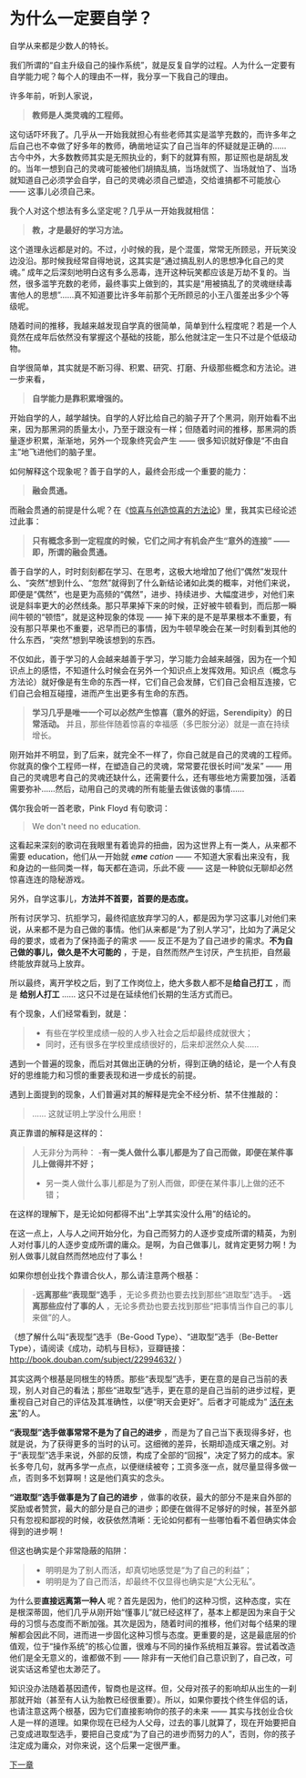 # 为什么一定要自学？
 
 自学从来都是少数人的特长。
 
 我们所谓的“自主升级自己的操作系统”，就是反复自学的过程。人为什么一定要有自学能力呢？每个人的理由不一样，我分享一下我自己的理由。
 
 许多年前，听到人家说，
 
 >**教师是人类灵魂的工程师。** 
 
 这句话吓坏我了。几乎从一开始我就担心有些老师其实是滥竽充数的，而许多年之后自己也不幸做了好多年的教师，确凿地证实了自己当年的怀疑就是正确的…… 古今中外，大多数教师其实是无照执业的，剩下的就算有照，那证照也是胡乱发的。当年一想到自己的灵魂可能被他们胡搞乱搞，当场就慌了、当场就怕了、当场就知道自己必须学会自学，自己的灵魂必须自己塑造，交给谁搞都不可能放心 —— 这事儿必须自己来。
 
 我个人对这个想法有多么坚定呢？几乎从一开始我就相信：
 
 >**教，才是最好的学习方法。** 
 
 这个道理永远都是对的。不过，小时候的我，是个混蛋，常常无所顾忌，开玩笑没边没沿。那时候我经常自得地说，这其实是“通过搞乱别人的思想净化自己的灵魂。” 成年之后深刻地明白这有多么恶毒，连开这种玩笑都应该是万劫不复的。当然，很多滥竽充数的老师，最终事实上做到的，其实是“用被搞乱了的灵魂继续毒害他人的思想”……真不知道要比许多年前那个无所顾忌的小王八蛋差出多少个等级呢。
 
 随着时间的推移，我越来越发现自学真的很简单，简单到什么程度呢？若是一个人竟然在成年后依然没有掌握这个基础的技能，那么他就注定一生只不过是个低级动物。
 
 自学很简单，其实就是不断习得、积累、研究、打磨、升级那些概念和方法论。进一步来看，
 
 >**自学能力是靠积累增强的。** 
 
 开始自学的人，越学越快。自学的人好比给自己的脑子开了个黑洞，刚开始看不出来，因为那黑洞的质量太小，乃至于跟没有一样；但随着时间的推移，那黑洞的质量逐步积累，渐渐地，另外一个现象终究会产生 —— 很多知识就好像是“不由自主”地飞进他们的脑子里。
 
 如何解释这个现象呢？善于自学的人，最终会形成一个重要的能力：
 
 >**融会贯通。** 
 
 而融会贯通的前提是什么呢？在《[惊喜与创造惊喜的方法论](A18.md)》里，我其实已经论述过此事：
 
 >**只有概念多到一定程度的时候，它们之间才有机会产生“意外的连接” —— 即，所谓的融会贯通。** 
 
 善于自学的人，时时刻刻都在学习、在思考，这极大地增加了他们“偶然”发现什么、“突然”想到什么、“忽然”就得到了什么新结论诸如此类的概率，对他们来说，即便是“偶然”，也是更为高频的“偶然”，进步、持续进步、大幅度进步，对他们来说是斜率更大的必然线条。那只苹果掉下来的时候，正好被牛顿看到，而后那一瞬间牛顿的“顿悟”，就是这种现象的体现 —— 掉下来的是不是苹果根本不重要，有没有那只苹果也不重要，迟早而已的事情，因为牛顿早晚会在某一时刻看到其他的什么东西，“突然”想到早晚该想到的东西。
 
 不仅如此，善于学习的人会越来越善于学习，学习能力会越来越强，因为在一个知识点上的感悟，不知道什么时候会在另外一个知识点上发挥效用。知识点（概念与方法论）就好像是有生命的东西一样，它们自己会发酵，它们自己会相互连接，它们自己会相互碰撞，进而产生出更多有生命的东西。
 
 >**学习几乎是唯一一个可以必然产生惊喜（意外的好运，Serendipity）的日常活动。** 并且，那些伴随着惊喜的幸福感（多巴胺分泌）就是一直在持续增长。
 
 刚开始并不明显，到了后来，就完全不一样了，你自己就是自己的灵魂的工程师。你就真的像个工程师一样，在塑造自己的灵魂，常常要花很长时间“发呆” —— 用自己的灵魂思考自己的灵魂还缺什么，还需要什么，还有哪些地方需要加强，活着需要弥补……然后，动用自己的灵魂的所有能量去做该做的事情……
 
 偶尔我会听一首老歌，Pink Floyd 有句歌词：
 
 > We don't need no education.
 
 这看起来深刻的歌词在我眼里有着诡异的扭曲，因为这世界上有一类人，从来都不需要 education，他们从一开始就 *e**me** cation* —— 不知道大家看出来没有，我和身边的一些同类一样，每天都在造词，乐此不疲 —— 这是一种貌似无聊却必然惊喜连连的隐秘游戏。
 
 另外，自学这事儿，**方法并不首要，首要的是态度。** 
 
 所有讨厌学习、抗拒学习，最终彻底放弃学习的人，都是因为学习这事儿对他们来说，从来都不是为自己做的事情。他们从来都是“为了别人学习”，比如为了满足父母的要求，或者为了保持面子的需求 —— 反正不是为了自己进步的需求。**不为自己做的事儿，做久是不大可能的**  ，于是，自然而然产生讨厌，产生抗拒，自然最终能放弃就马上放弃。
 
 所以最终，离开学校之后，到了工作岗位上，绝大多数人都不是**给自己打工** ，而是 **给别人打工**  …… 这只不过是在延续他们长期的生活方式而已。
 
 有个现象，人们经常看到，就是：
 
 > - 有些在学校里成绩一般的人步入社会之后却最终成就很大；
 > - 同时，还有很多在学校里成绩很好的，后来却泯然众人矣……
 
 遇到一个普遍的现象，而后对其做出正确的分析，得到正确的结论，是一个人有良好的思维能力和习惯的重要表现和进一步成长的前提。
 
 遇到上面提到的现象，人们普遍对其的解释是完全不经分析、禁不住推敲的：
 
 > …… 这就证明上学没什么用麽！
 
 真正靠谱的解释是这样的：
 
 > 人无非分为两种：
 > -**有一类人做什么事儿都是为了自己而做，即便在某件事儿上做得并不好；** 
 > - 另一类人做什么事儿都是为了别人而做，即便在某件事儿上做的还不错；
 
 在这样的理解下，是无论如何都得不出“上学其实没什么用”的结论的。
 
 在这一点上，人与人之间开始分化，为自己而努力的人逐步变成所谓的精英，为别人对付事儿的人逐步变成所谓的庸众。是啊，为自己做事儿，就肯定更努力啊！为别人做事儿就自然而然地应付了事么！
 
 如果你想创业找个靠谱合伙人，那么请注意两个根基：
 
 > -**远离那些“表现型”选手**  ，无论多费劲也要去找到那些“进取型”选手。
 > -**远离那些应付了事的人**  ，无论多费劲也要去找到那些“把事情当作自己的事儿来做”的人。
 
 （想了解什么叫“表现型”选手（Be-Good Type）、“进取型”选手（Be-Better Type），请阅读《成功，动机与目标》，豆瓣链接：http://book.douban.com/subject/22994632/ ）
 
 其实这两个根基是同根生的特质。那些“表现型”选手，更在意的是自己当前的表现，别人对自己的看法；那些“进取型”选手，更在意的是自己当前的进步过程，更重视自己对自己的评估及其准确性，以便“明天会更好”。后者才可能成为“ [活在未来](http://mp.weixin.qq.com/s?__biz=MzAxNzI4MTMwMw==&mid=400682395&idx=1&sn=69e0f0146b5847a5780a0fc4d717dea1&scene=21#wechat_redirect)”的人。
 
**“表现型”选手做事常常不是为了自己的进步**  ，而是为了自己当下表现得多好，也就是说，为了获得更多的当时的认可。这细微的差异，长期却造成天壤之别。对于“表现型”选手来说，外部的反馈，构成了全部的“回报”，决定了努力的成本。家长多夸几句，就再多学一点点，以便继续被夸；工资多涨一点，就尽量显得多做一点，否则多不划算啊！这是他们真实的念头。
 
**“进取型”选手做事是为了自己的进步**  ，做事的收获，最大的部分不是来自外部的奖励或者赞赏，最大的部分是自己的进步；即便在做得不足够好的时候，甚至外部只有忽视和鄙视的时候，收获依然清晰：无论如何都有一些哪怕看不着但确实体会得到的进步啊！
 
 但这也确实是个非常隐蔽的陷阱：
 
 > - 明明是为了别人而活，却真切地感觉是“为了自己的利益”；
 > - 明明是为了自己而活，却最终不仅显得也确实是“大公无私”。
 
 为什么要**直接远离第一种人**  呢？首先是因为，他们的这种习惯，这种态度，实在是根深蒂固，他们几乎从刚开始“懂事儿”就已经这样了，基本上都是因为来自于父母的习惯与态度而不断加强。其次是因为，随着时间的推移，他们对每个结果的理解都会因此不同，进而进一步固化这种习惯与态度。更重要的是，这是最底层的价值观，位于“操作系统”的核心位置，很难与不同的操作系统相互兼容。尝试着改造他们是全无意义的，谁都做不到 —— 除非有一天他们自己意识到了，自己改，可说实话这希望也太渺茫了。
 
 知识没办法随着基因遗传，智商也是这样。但，父母对孩子的影响却从出生的一刹那就开始（甚至有人认为胎教已经很重要）。所以，如果你要找个终生伴侣的话，也请注意这两个根基，因为它们直接影响你的孩子的未来 —— 其实与找创业合伙人是一样的道理。如果你现在已经为人父母，过去的事儿就算了，现在开始要把自己变成进取型选手，要把自己变成“为了自己的进步而努力的人”，否则，你的孩子注定成为庸众，对你来说，这个后果一定很严重。
 
 [下一章](https://github.com/Hao-Chalmers/reborn/blob/addLink2Next/A25.md)
 